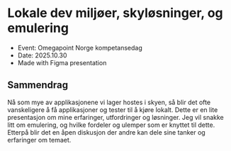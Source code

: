 # Lokale dev miljøer, skyløsninger, og emulering

- Event: Omegapoint Norge kompetansedag
- Date: 2025.10.30
- Made with Figma presentation

## Sammendrag

Nå som mye av applikasjonene vi lager hostes i skyen, så blir det ofte
vanskeligere å få applikasjoner og tester til å kjøre lokalt. Dette er en lite
presentasjon om mine erfaringer, utfordringer og løsninger. Jeg vil snakke litt
om emulering, og hvilke fordeler og ulemper som er knyttet til dette. Etterpå
blir det en åpen diskusjon der andre kan dele sine tanker og erfaringer om
temaet.

